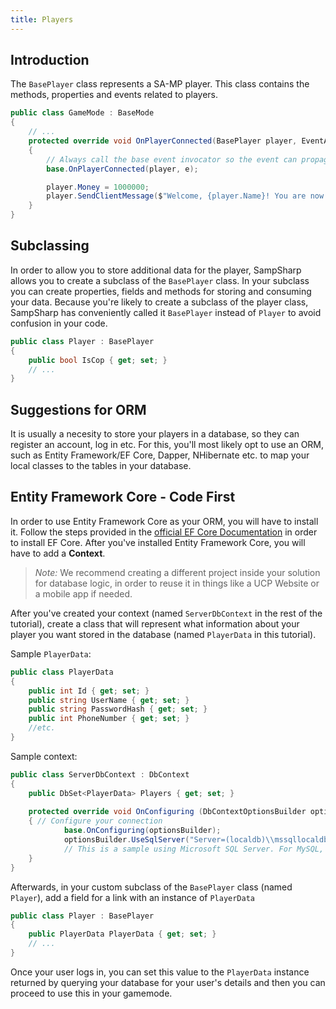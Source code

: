 ```yaml
---
title: Players
---
```


Introduction
------------
The `BasePlayer` class represents a SA-MP player. This class contains the
methods, properties and events related to players. 

``` cs
public class GameMode : BaseMode
{
    // ...
    protected override void OnPlayerConnected(BasePlayer player, EventArgs e)
    {
        // Always call the base event invocator so the event can propagate.
        base.OnPlayerConnected(player, e);

        player.Money = 1000000;
        player.SendClientMessage($"Welcome, {player.Name}! You are now a millionaire!");
    }
}
```

Subclassing
-----------
In order to allow you to store additional data for the player, SampSharp allows you to create a subclass of the `BasePlayer` class. In your subclass you can create properties, fields and methods for storing and consuming your data. Because you're likely to create a subclass of the player class, SampSharp has conveniently called it `BasePlayer` instead of `Player` to avoid confusion in your code.

``` cs
public class Player : BasePlayer
{
    public bool IsCop { get; set; }
    // ...
}
```

Suggestions for ORM
-----------
It is usually a necesity to store your players in a database, so they can register an account, log in etc. For this, you'll most likely opt to use an ORM, such as Entity Framework/EF Core, Dapper, NHibernate etc. to map your local classes to the tables in your database.


Entity Framework Core - Code First
-----------
In order to use Entity Framework Core as your ORM, you will have to install it. Follow the steps provided in the [official EF Core Documentation](https://docs.microsoft.com/en-us/ef/core/get-started/install/) in order to install EF Core. 
After you've installed Entity Framework Core, you will have to add a **Context**.

>_Note:_ We recommend creating a different project inside your solution for database logic, in order to reuse it in things like a UCP Website or a mobile app if needed.

After you've created your context (named `ServerDbContext` in the rest of the tutorial), create a class that will represent what information about your player you want stored in the database (named `PlayerData` in this tutorial).

Sample `PlayerData`:
``` cs
public class PlayerData
{
    public int Id { get; set; }
    public string UserName { get; set; }
    public string PasswordHash { get; set; }
    public int PhoneNumber { get; set; }
    //etc.
}
```

Sample context:
``` cs
public class ServerDbContext : DbContext
{
    public DbSet<PlayerData> Players { get; set; }
    
    protected override void OnConfiguring (DbContextOptionsBuilder optionsBuilder)
    { // Configure your connection
            base.OnConfiguring(optionsBuilder);
            optionsBuilder.UseSqlServer("Server=(localdb)\\mssqllocaldb;Database=mydatabase;Trusted_Connection=True;");
            // This is a sample using Microsoft SQL Server. For MySQL, install a provider and use UseMySql instead of SqlServer.
    }
}
```

Afterwards, in your custom subclass of the `BasePlayer` class (named `Player`), add a field for a link with an instance of `PlayerData`

```cs
public class Player : BasePlayer
{
    public PlayerData PlayerData { get; set; }
    // ...
}
```

Once your user logs in, you can set this value to the `PlayerData` instance returned by querying your database for your user's details and then you can proceed to use this in your gamemode.
